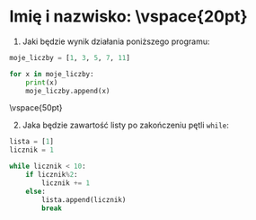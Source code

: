 # Imię i nazwisko:  \vspace{20pt}

1. Jaki będzie wynik działania poniższego programu:

```py
moje_liczby = [1, 3, 5, 7, 11]

for x in moje_liczby:
    print(x)
    moje_liczby.append(x)
```

\vspace{50pt}

2. Jaka będzie zawartość listy po zakończeniu pętli `while`:

```py
lista = [1]
licznik = 1

while licznik < 10:
    if licznik%2:
        licznik += 1
    else:
        lista.append(licznik)
        break
```